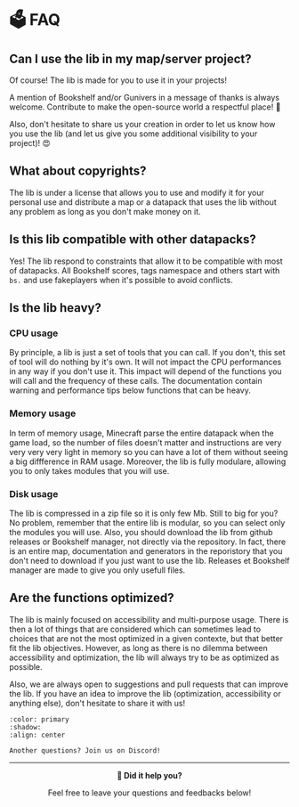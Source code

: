 # 🗳️ FAQ

## Can I use the lib in my map/server project?

Of course! The lib is made for you to use it in your projects!

A mention of Bookshelf and/or Gunivers in a message of thanks is always welcome. Contribute to make the open-source world a respectful place! 🤗

Also, don't hesitate to share us your creation in order to let us know how you use the lib (and let us give you some additional visibility to your project)! 😍

## What about copyrights?

The lib is under a license that allows you to use and modify it for your personal use and distribute a map or a datapack that uses the lib without any problem as long as you don't make money on it.

## Is this lib compatible with other datapacks?

Yes! The lib respond to constraints that allow it to be compatible with most of datapacks. All Bookshelf scores, tags namespace and others start with `bs.` and use fakeplayers when it's possible to avoid conflicts.

## Is the lib heavy?

### CPU usage

By principle, a lib is just a set of tools that you can call. If you don't, this set of tool will do nothing by it's own. It will not impact the CPU performances in any way if you don't use it. This impact will depend of the functions you will call and the frequency of these calls. The documentation contain warning and performance tips below functions that can be heavy.

### Memory usage

In term of memory usage, Minecraft parse the entire datapack when the game load, so the number of files doesn't matter and instructions are very very very very light in memory so you can have a lot of them without seeing a big diffference in RAM usage. Moreover, the lib is fully modulare, allowing you to only takes modules that you will use.

### Disk usage

The lib is compressed in a zip file so it is only few Mb. Still to big for you? No problem, remember that the entire lib is modular, so you can select only the modules you will use. Also, you should download the lib from github releases or Bookshelf manager, not directly via the repository. In fact,  there is an entire map, documentation and generators in the reporistory that you don't need to download if you just want to use the lib. Releases et Bookshelf manager are made to give you only usefull files.

## Are the functions optimized?

The lib is mainly focused on accessibility and multi-purpose usage. There is then a lot of things that are considered which can sometimes lead to choices that are not the most optimized in a given contexte, but that better fit the lib objectives. However, as long as there is no dilemma between accessibility and optimization, the lib will always try to be as optimized as possible.

Also, we are always open to suggestions and pull requests that can improve the lib. If you have an idea to improve the lib (optimization, accessibility or anything else), don't hesitate to share it with us!


```{button-link} https://discord.gg/E8qq6tN
:color: primary
:shadow:
:align: center

Another questions? Join us on Discord!
```

---

<div align=center>

**💬 Did it help you?**

Feel free to leave your questions and feedbacks below!

</div>

<script src="https://giscus.app/client.js"
        data-repo="Gunivers/Glibs"
        data-repo-id="R_kgDOHQjqYg"
        data-category="Documentation"
        data-category-id="DIC_kwDOHQjqYs4CUQpy"
        data-mapping="title"
        data-strict="0"
        data-reactions-enabled="1"
        data-emit-metadata="0"
        data-input-position="bottom"
        data-theme="light"
        data-lang="fr"
        data-loading="lazy"
        crossorigin="anonymous"
        async>
</script>
